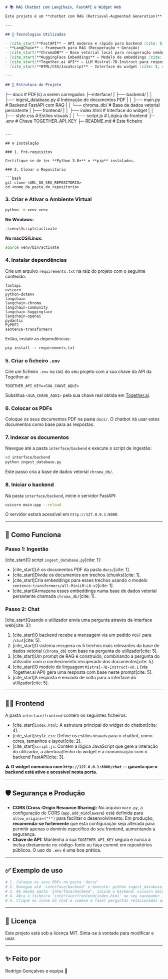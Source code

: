 ```markdown
# 📚 RAG Chatbot com LangChain, FastAPI e Widget Web

Este projeto é um **chatbot com RAG (Retrieval-Augmented Generation)** que responde a perguntas baseando-se em documentos PDF carregados. O sistema utiliza **LangChain**, **ChromaDB**, **FastAPI** no backend, e um **widget simples em HTML/CSS/JS** no frontend.

---

## 🧠 Tecnologias Utilizadas

- [cite_start]**FastAPI** — API moderna e rápida para backend [cite: 5]
- **LangChain** — Framework para RAG (Recuperação + Geração)
- [cite_start]**ChromaDB** — Base vetorial local para recuperação semântica [cite: 5]
- [cite_start]**HuggingFace Embeddings** — Modelo de embeddings [cite: 5]
- [cite_start]**Together.ai API** — LLM Mistral-7B-Instruct para respostas [cite: 5]
- [cite_start]**HTML/CSS/JavaScript** — Interface do widget [cite: 3, 4]

---

## 📁 Estrutura do Projeto

```

├─ docs                \# PDF(s) a serem carregados
├─interface/
|  ├── backend/
|  │   ├── ingest\_database.py    \# Indexação de documentos PDF
|  │   ├── main.py               \# Backend FastAPI com RAG
|  │   └── chroma\_db/            \# Base de dados vetorial persistente
|  ├── frontend/
|  │   ├── index.html            \# Interface do widget
|  │   ├── style.css             \# Estilos visuais
|  │   └── script.js             \# Lógica do frontend
├─ .env                \# Chave TOGETHER\_API\_KEY
├─ README.md           \# Este ficheiro

````

---

## ⚙️ Instalação

### 1. Pré-requisitos

Certifique-se de ter **Python 3.8+** e **pip** instalados.

### 2. Clonar o Repositório

```bash
git clone <URL_DO_SEU_REPOSITORIO>
cd <nome_da_pasta_do_repositorio>
````

### 3\. Criar e Ativar o Ambiente Virtual

```bash
python -m venv venv
```

**No Windows:**

```bash
.\venv\Scripts\activate
```

**No macOS/Linux:**

```bash
source venv/bin/activate
```

### 4\. Instalar dependências

Crie um arquivo `requirements.txt` na raiz do projeto com o seguinte conteúdo:

```
fastapi
uvicorn
python-dotenv
langchain
langchain-chroma
langchain-community
langchain-huggingface
langchain-openai
pydantic
PyPDF2
sentence-transformers
```

Então, instale as dependências:

```bash
pip install -r requirements.txt
```

### 5\. Criar o ficheiro `.env`

Crie um ficheiro `.env` na raiz do seu projeto com a sua chave da API da Together.ai:

```
TOGETHER_API_KEY=<SUA_CHAVE_AQUI>
```

Substitua `<SUA_CHAVE_AQUI>` pela sua chave real obtida em [Together.ai](https://www.together.ai/).

### 6\. Colocar os PDFs

Coloque os seus documentos PDF na pasta `docs/`. O chatbot irá usar estes documentos como base para as respostas.

### 7\. Indexar os documentos

Navegue até a pasta `interface/backend` e execute o script de ingestão:

```bash
cd interface/backend
python ingest_database.py
```

Este passo cria a base de dados vetorial `chroma_db/`.

### 8\. Iniciar o backend

Na pasta `interface/backend`, inicie o servidor FastAPI:

```bash
uvicorn main:app --reload
```

O servidor estará acessível em `http://127.0.0.1:8000`.

-----

## 💬 Como Funciona

### Passo 1: Ingestão

[cite\_start]O script `ingest_database.py`[cite: 1]:

  - [cite\_start]Lê os documentos PDF da pasta `docs/`[cite: 1].
  - [cite\_start]Divide os documentos em trechos (chunks)[cite: 1].
  - [cite\_start]Cria embeddings para esses trechos usando o modelo `sentence-transformers/all-MiniLM-L6-v2`[cite: 1].
  - [cite\_start]Armazena esses embeddings numa base de dados vetorial persistente chamada `chroma_db/`[cite: 1].

### Passo 2: Chat

[cite\_start]Quando o utilizador envia uma pergunta através da interface web[cite: 3]:

1.  [cite\_start]O backend recebe a mensagem via um pedido `POST` para `/chat`[cite: 5].
2.  [cite\_start]O sistema recupera os 5 trechos mais relevantes da base de dados vetorial (`chroma_db`) com base na pergunta do utilizador[cite: 5].
3.  [cite\_start]Um prompt de RAG é construído, combinando a pergunta do utilizador com o conhecimento recuperado dos documentos[cite: 5].
4.  [cite\_start]O modelo de linguagem `Mistral-7B-Instruct-v0.1` (via Together.ai API) gera uma resposta com base neste prompt[cite: 5].
5.  [cite\_start]A resposta é enviada de volta para a interface do utilizador[cite: 5].

-----

## 🧑‍💻 Frontend

A pasta `interface/frontend` contém os seguintes ficheiros:

  - [cite\_start]`index.html`: A estrutura principal do widget do chatbot[cite: 4].
  - [cite\_start]`style.css`: Define os estilos visuais para o chatbot, como cores, tamanhos e layout[cite: 2].
  - [cite\_start]`script.js`: Contém a lógica JavaScript que gere a interação do utilizador, a abertura/fecho do widget e a comunicação com o backend FastAPI[cite: 3].

⚠️ **O widget comunica com `http://127.0.0.1:8000/chat` — garanta que o backend está ativo e acessível nesta porta.**

-----

## 🛡️ Segurança e Produção

  * **CORS (Cross-Origin Resource Sharing):** No arquivo `main.py`, a configuração de CORS (`app.add_middleware`) está definida para `allow_origins=["*"]` para facilitar o desenvolvimento. Em produção, **recomenda-se fortemente** que esta configuração seja alterada para permitir apenas o domínio específico do seu frontend, aumentando a segurança.
  * **Chave de API:** Mantenha a sua `TOGETHER_API_KEY` segura e nunca a inclua diretamente no código-fonte ou faça commit em repositórios públicos. O uso do `.env` é uma boa prática.

-----

## ✅ Exemplo de uso

```bash
# 1. Coloque os seus PDFs na pasta 'docs/'
# 2. Navegue até 'interface/backend' e execute: python ingest_database.py
# 3. Na mesma pasta 'interface/backend', inicie o backend: uvicorn main:app --reload
# 4. Abra o ficheiro 'interface/frontend/index.html' no seu navegador
# 5. Clique no ícone do chat e comece a fazer perguntas relacionadas aos seus PDFs!
```

-----

## 🧾 Licença

Este projeto está sob a licença MIT. Sinta-se à vontade para modificar e usar.

-----

## ✨ Feito por

Rodrigo Gonçalves e equipa 🚀

```
```
